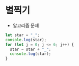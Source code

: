 # 별찍기

- 알고리즘 문제

```javascript
let star = "_";
console.log(star);
for (let j = 0; j <= 6; j++) {
  star = star + "_";
  console.log(star);
}
```
